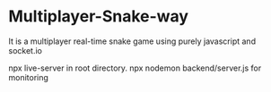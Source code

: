 # Multiplayer-Snake-way
It is a multiplayer real-time snake game using purely javascript and socket.io

npx live-server in root directory.
npx nodemon backend/server.js  for monitoring
